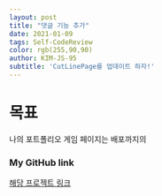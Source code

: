 ```yaml
---
layout: post
title: "댓글 기능 추가"
date: 2021-01-09
tags: Self-CodeReview
color: rgb(255,90,90)
author: KIM-JS-95
subtitle: 'CutLinePage를 업데이트 하자!'
---
```


# 목표
나의 포트폴리오 게임 페이지는 배포까지의 
### My GitHub link
[해당 프로젝트 링크](https://github.com/KIM-JS-95/CutLinePages)